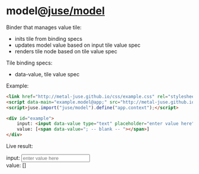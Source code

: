 # model@[juse/model](../../juse/model)

Binder that manages value tile:
* inits tile from binding specs
* updates model value based on input tile value spec
* renders tile node based on tile value spec

Tile binding specs:
* data-value, tile value spec

Example:

```html
<link href="http://metal-juse.github.io/css/example.css" rel="stylesheet"/>
<script data-main="example.model@app;" src="http://metal-juse.github.io/juse-up.min.js"></script>
<script>juse.import("juse/model").define("app.context");</script>

<div id="example">
	input: <input data-value type="text" placeholder="enter value here"><br>
	value: [<span data-value="; -- blank -- "></span>]
</div>
```

Live result:

<section>
<link href="http://metal-juse.github.io/css/example.css" rel="stylesheet"/>
<script data-main="example.model@app;" src="http://metal-juse.github.io/juse-up.min.js"></script>
<script>juse.import("juse/model").define("app.context");</script>

<div id="example">
	input: <input data-value type="text" placeholder="enter value here"><br>
	value: [<span data-value="; -- blank -- "></span>]
</div>
</section>
